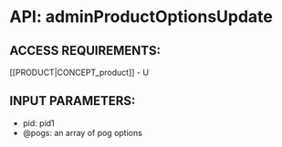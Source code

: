 # API: adminProductOptionsUpdate


## ACCESS REQUIREMENTS: ##
[[PRODUCT|CONCEPT_product]] - U


## INPUT PARAMETERS: ##
  * pid: pid1
  * @pogs: an array of pog options
